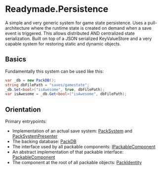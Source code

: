 # Readymade.Persistence
A simple and very generic system for game state persistence. Uses a pull-architecture where the runtime state is created on demand when a save event is triggered. This allows distributed AND centralized state serialization. Built on top of a JSON serialized KeyValueStore and a very capable system for restoring static and dynamic objects.

## Basics

Fundamentally this system can be used like this:

```cs
var _db = new PackDB();
string dbFilePath = "saves/gamestate";
_db.Set<bool>("isAwesome", true, dbFilePath);
var isAwesome = _db.Get<bool>("isAwesome", dbFilePath);
```

## Orientation

Primary entrypoints:

- Implementation of an actual save system: [PackSystem](/Runtime/Components/PackSystem.cs) and [PackSystemPresenter](/Runtime/Components/PackSystemPresenter.cs)
- The backing database: [PackDB](/Runtime/PackDB.cs)
- The interface used by all packable components: [IPackableComponent](/Runtime/IPackableComponent.cs)
- An abstract implementation of that packable interface: [PackableComponent](/Runtime/Components/PackableComponent.cs)
- The component at the root of all packable objects: [PackIdentity](/Runtime/Components/PackIdentity.cs)
